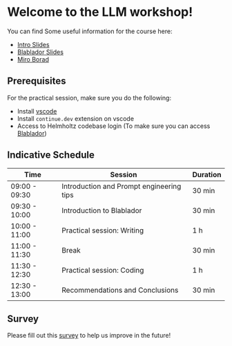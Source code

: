 # Welcome to the LLM workshop!

You can find Some useful information for the course here:
- [Intro Slides](https://docs.google.com/presentation/d/1Za1WgcPNN1ORR1W9P_pt_PQhYhFlw6ToCKWG4KQ_Unc/edit?usp=sharing)
- [Blablador Slides](https://strube1.pages.jsc.fz-juelich.de/2024-09-course-helmholtz-summer-school/#/title-slide)
- [Miro Borad](https://miro.com/app/board/uXjVLUbNN5I=/?share_link_id=22050893918)

## Prerequisites
For the practical session, make sure you do the following:
- Install [vscode](https://code.visualstudio.com/)
- Install `continue.dev` extension on vscode
- Access to Helmholtz codebase login (To make sure you can access [Blablador](https://helmholtz-blablador.fz-juelich.de/))

## Indicative Schedule

| Time           | Session                                  | Duration |
|----------------|------------------------------------------|----------|
| 09:00 - 09:30  | Introduction and Prompt engineering tips | 30 min   |
| 09:30 - 10:00  | Introduction to Blablador                | 30 min   |
| 10:00 - 11:00  | Practical session: Writing               | 1 h      |
| 11:00 - 11:30  | Break                                    | 30 min   |
| 11:30 - 12:30  | Practical session: Coding                | 1 h      |
| 12:30 - 13:00  | Recommendations and Conclusions          | 30 min   |


## Survey
Please fill out this [survey](https://forms.gle/VVXkw1yvkRsHQuLv8) to help us improve in the future!
